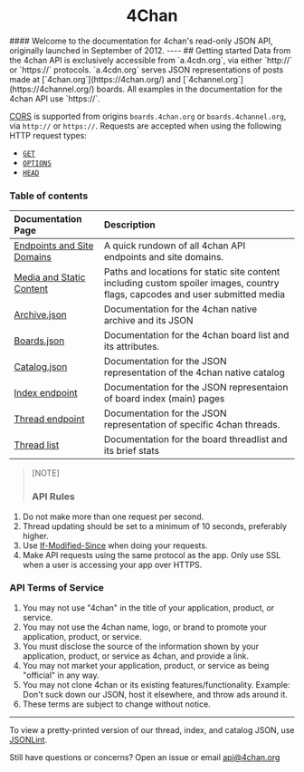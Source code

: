 <h1 align="center"> 4Chan </h1>
#### Welcome to the documentation for 4chan's read-only JSON API, originally launched in September of 2012.
----
## Getting started
Data from the 4chan API is exclusively accessible from `a.4cdn.org`, via either `http://` or `https://` protocols. `a.4cdn.org` serves JSON representations of posts made at [`4chan.org`](https://4chan.org/) and [`4channel.org`](https://4channel.org/) boards.  All examples in the documentation for the 4chan API use `https://`.

[CORS](https://developer.mozilla.org/en-US/docs/Web/HTTP/CORS) is supported from origins `boards.4chan.org` or `boards.4channel.org`, via `http://` or `https://`. Requests are accepted when using the following HTTP request types:
  - [`GET`](https://developer.mozilla.org/en-US/docs/Web/HTTP/Methods/GET)
  - [`OPTIONS`](https://developer.mozilla.org/en-US/docs/Web/HTTP/Methods/OPTIONS)
  - [`HEAD`](https://developer.mozilla.org/en-US/docs/Web/HTTP/Methods/HEAD)

### Table of contents ###

| **Documentation Page**   | **Description**      |
|:-------------------------|:---------------------|
| [Endpoints and Site Domains](pages/Endpoints_and_domains.md) | A quick rundown of all 4chan API endpoints and site domains.|
| [Media and Static Content](pages/User_images_and_static_content.md) | Paths and locations for static site content including custom spoiler images, country flags, capcodes and user submitted media |
| [Archive.json](pages/Archive.md) | Documentation for the 4chan native archive and its JSON|
| [Boards.json](pages/Boards.md) | Documentation for the 4chan board list and its attributes. |
| [Catalog.json](pages/Catalog.md) | Documentation for the JSON representation of the 4chan native catalog |
| [Index endpoint](pages/Indexes.md) | Documentation for the JSON representaion of board index (main) pages |
| [Thread endpoint](pages/Threads.md) | Documentation for the JSON representation of specific 4chan threads. |
| [Thread list](pages/Threadlist.md) | Documentation for the board threadlist and its brief stats|

>[NOTE]
>### API Rules ###

1. Do not make more than one request per second. 
2. Thread updating should be set to a minimum of 10 seconds, preferably higher.
3. Use [If-Modified-Since](https://developer.mozilla.org/en-US/docs/Web/HTTP/Headers/If-Modified-Since) when doing your requests.
4. Make API requests using the same protocol as the app. Only use SSL when a user is accessing your app over HTTPS.
>
### API Terms of Service ###

1. You may not use "4chan" in the title of your application, product, or service.
2. You may not use the 4chan name, logo, or brand to promote your application, product, or service.
3. You must disclose the source of the information shown by your application, product, or service as 4chan, and provide a link.
4. You may not market your application, product, or service as being "official" in any way.
5. You may not clone 4chan or its existing features/functionality. Example: Don't suck down our JSON, host it elsewhere, and throw ads around it.
6. These terms are subject to change without notice.

-------

To view a pretty-printed version of our thread, index, and catalog JSON, use [JSONLint](http://jsonlint.com).

Still have questions or concerns? Open an issue or email [api@4chan.org](mailto:api@4chan.org)

